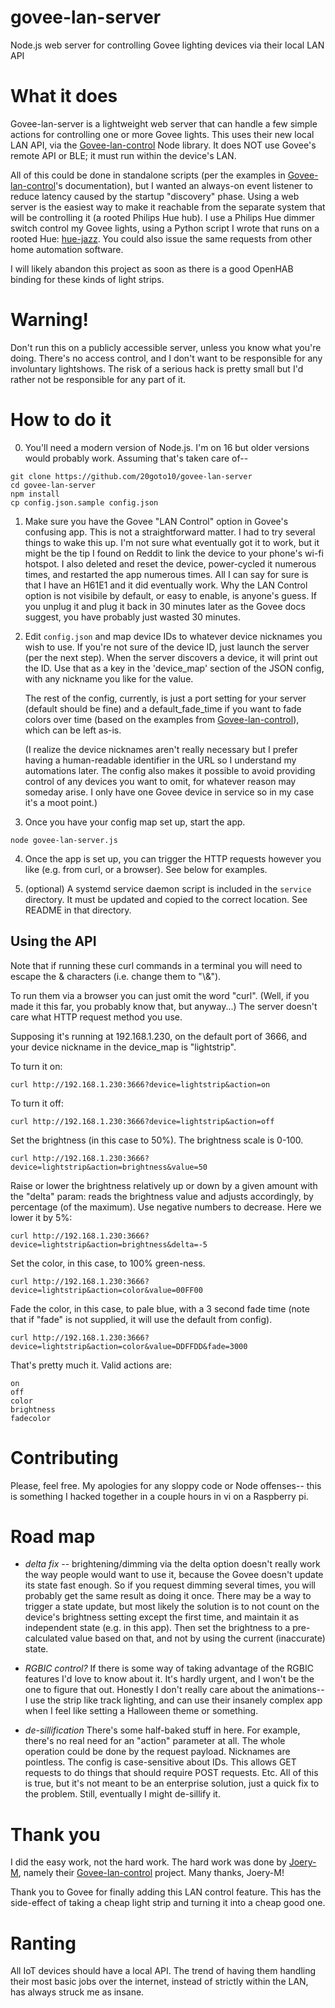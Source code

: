 # govee-lan-server
Node.js web server for controlling Govee lighting devices via their local LAN API   

# What it does
Govee-lan-server is a lightweight web server that can handle a few simple actions for controlling one or more Govee lights. This uses their new local LAN API, via the [Govee-lan-control](https://github.com/Joery-M/Govee-LAN-Control) Node library. It does NOT use Govee's remote API or BLE; it must run within the device's LAN.

All of this could be done in standalone scripts (per the examples in [Govee-lan-control](https://github.com/Joery-M/Govee-LAN-Control)'s documentation), but I wanted an always-on event listener to reduce latency caused by the startup "discovery" phase. Using a web server is the easiest way to make it reachable from the separate system that will be controlling it (a rooted Philips Hue hub). I use a Philips Hue dimmer switch control my Govee lights, using a Python script I wrote that runs on a rooted Hue: [hue-jazz](https://github.com/20goto10/hue-jazz/). You could also issue the same requests from other home automation software. 

I will likely abandon this project as soon as there is a good OpenHAB binding for these kinds of light strips.

# Warning!
Don't run this on a publicly accessible server, unless you know what you're doing. There's no access control, and I don't want to be responsible for any involuntary lightshows. The risk of a serious hack is pretty small but I'd rather not be responsible for any part of it.

# How to do it

0. You'll need a modern version of Node.js. I'm on 16 but older versions would probably work. Assuming that's taken care of--
```
git clone https://github.com/20goto10/govee-lan-server
cd govee-lan-server
npm install
cp config.json.sample config.json
```


1. Make sure you have the Govee "LAN Control" option in Govee's confusing app. This is not a straightforward matter. I had to try several things to wake this up. I'm not sure what eventually got it to work, but it might be the tip I found on Reddit to link the device to your phone's wi-fi hotspot. I also deleted and reset the device, power-cycled it numerous times, and restarted the app numerous times. All I can say for sure is that I have an H61E1 and it did eventually work. Why the LAN Control option is not visibile by default, or easy to enable, is anyone's guess. If you unplug it and plug it back in 30 minutes later as the Govee docs suggest, you have probably just wasted 30 minutes.

2. Edit `config.json` and map device IDs to whatever device nicknames you wish to use. If you're not sure of the device ID, just launch the server (per the next step). When the server discovers a device, it will print out the ID. Use that as a key in the 'device_map' section of the JSON config, with any nickname you like for the value. 

   The rest of the config, currently, is just a port setting for your server (default should be fine) and a default_fade_time if you want to fade colors over time (based on the examples from [Govee-lan-control](https://github.com/Joery-M/Govee-LAN-Control)), which can be left as-is. 

   (I realize the device nicknames aren't really necessary but I prefer having a human-readable identifier in the URL so I understand my automations later. The config also makes it possible to avoid providing control of any devices you want to omit, for whatever reason may someday arise. I only have one Govee device in service so in my case it's a moot point.)

3. Once you have your config map set up, start the app.
```
node govee-lan-server.js
````


4. Once the app is set up, you can trigger the HTTP requests however you like (e.g. from curl, or a browser). See below for examples.

5. (optional) A systemd service daemon script is included in the `service` directory. It must be updated and copied to the correct location. See README in that directory.


## Using the API

Note that if running these curl commands in a terminal you will need to escape the & characters (i.e. change them to "\\&").

To run them via a browser you can just omit the word "curl". (Well, if you made it this far, you probably know that, but anyway...) The server doesn't care what HTTP request method you use.

Supposing it's running at 192.168.1.230, on the default port of 3666, and your device nickname in the device_map is "lightstrip".

To turn it on:

`curl http://192.168.1.230:3666?device=lightstrip&action=on`

To turn it off:

`curl http://192.168.1.230:3666?device=lightstrip&action=off`

Set the brightness (in this case to 50%). The brightness scale is 0-100.

`curl http://192.168.1.230:3666?device=lightstrip&action=brightness&value=50`

Raise or lower the brightness relatively up or down by a given amount with the "delta" param: reads the brightness value and adjusts accordingly, by percentage (of the maximum). Use negative numbers to decrease. Here we lower it by 5%:

`curl http://192.168.1.230:3666?device=lightstrip&action=brightness&delta=-5`

Set the color, in this case, to 100% green-ness. 

`curl http://192.168.1.230:3666?device=lightstrip&action=color&value=00FF00`

Fade the color, in this case, to pale blue, with a 3 second fade time (note that if "fade" is not supplied, it will use the default from config).

`curl http://192.168.1.230:3666?device=lightstrip&action=color&value=DDFFDD&fade=3000`


That's pretty much it.  Valid actions are:
```
on
off
color
brightness
fadecolor
```


# Contributing
Please, feel free. My apologies for any sloppy code or Node offenses-- this is something I hacked together in a couple hours in vi on a Raspberry pi.

# Road map

- *delta fix* -- brightening/dimming via the delta option doesn't really work the way people would want to use it, because the Govee doesn't update its state fast enough. So if you request dimming several times, you will probably get the same result as doing it once. There may be a way to trigger a state update, but most likely the solution is to not count on the device's brightness setting except the first time, and maintain it as independent state (e.g. in this app). Then set the brightness to a pre-calculated value based on that, and not by using the current (inaccurate) state.

- *RGBIC control?*
If there is some way of taking advantage of the RGBIC features I'd love to know about it. It's hardly urgent, and I won't be the one to figure that out. Honestly I don't really care about the animations-- I use the strip like track lighting, and can use their insanely complex app when I feel like setting a Halloween theme or something.

- *de-sillification*
There's some half-baked stuff in here. For example, there's no real need for an "action" parameter at all. The whole operation could be done by the request payload. Nicknames are pointless. The config is case-sensitive about IDs. This allows GET requests to do things that should require POST requests. Etc. All of this is true, but it's not meant to be an enterprise solution, just a quick fix to the problem. Still, eventually I might de-sillify it.

# Thank you
I did the easy work, not the hard work. The hard work was done by [Joery-M](https://github.com/Joery-M), namely their [Govee-lan-control](https://github.com/Joery-M/Govee-LAN-Control) project. Many thanks, Joery-M!

Thank you to Govee for finally adding this LAN control feature. This has the side-effect of taking a cheap light strip and turning it into a cheap good one.

# Ranting
All IoT devices should have a local API. The trend of having them handling their most basic jobs over the internet, instead of strictly within the LAN, has always struck me as insane. 


